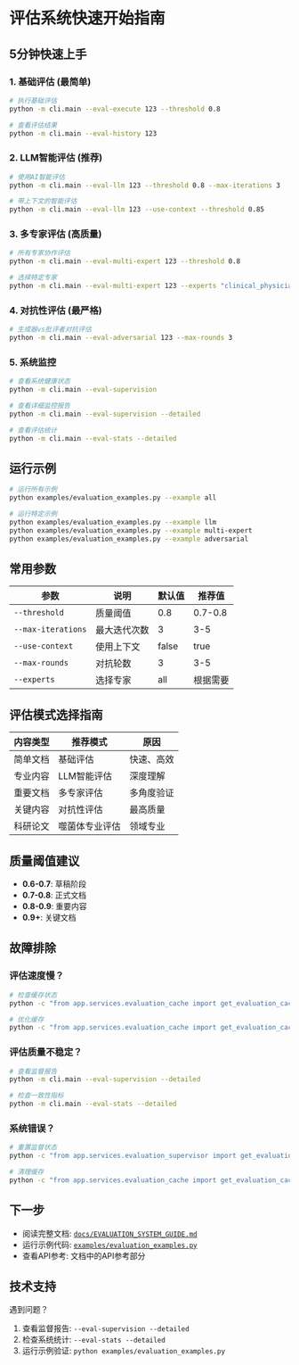 # 评估系统快速开始指南

## 5分钟快速上手

### 1. 基础评估 (最简单)

```bash
# 执行基础评估
python -m cli.main --eval-execute 123 --threshold 0.8

# 查看评估结果
python -m cli.main --eval-history 123
```

### 2. LLM智能评估 (推荐)

```bash
# 使用AI智能评估
python -m cli.main --eval-llm 123 --threshold 0.8 --max-iterations 3

# 带上下文的智能评估
python -m cli.main --eval-llm 123 --use-context --threshold 0.85
```

### 3. 多专家评估 (高质量)

```bash
# 所有专家协作评估
python -m cli.main --eval-multi-expert 123 --threshold 0.8

# 选择特定专家
python -m cli.main --eval-multi-expert 123 --experts "clinical_physician,regulatory_expert"
```

### 4. 对抗性评估 (最严格)

```bash
# 生成器vs批评者对抗评估
python -m cli.main --eval-adversarial 123 --max-rounds 3
```

### 5. 系统监控

```bash
# 查看系统健康状态
python -m cli.main --eval-supervision

# 查看详细监控报告
python -m cli.main --eval-supervision --detailed

# 查看评估统计
python -m cli.main --eval-stats --detailed
```

## 运行示例

```bash
# 运行所有示例
python examples/evaluation_examples.py --example all

# 运行特定示例
python examples/evaluation_examples.py --example llm
python examples/evaluation_examples.py --example multi-expert
python examples/evaluation_examples.py --example adversarial
```

## 常用参数

| 参数 | 说明 | 默认值 | 推荐值 |
|------|------|--------|--------|
| `--threshold` | 质量阈值 | 0.8 | 0.7-0.8 |
| `--max-iterations` | 最大迭代次数 | 3 | 3-5 |
| `--use-context` | 使用上下文 | false | true |
| `--max-rounds` | 对抗轮数 | 3 | 3-5 |
| `--experts` | 选择专家 | all | 根据需要 |

## 评估模式选择指南

| 内容类型 | 推荐模式 | 原因 |
|----------|----------|------|
| 简单文档 | 基础评估 | 快速、高效 |
| 专业内容 | LLM智能评估 | 深度理解 |
| 重要文档 | 多专家评估 | 多角度验证 |
| 关键内容 | 对抗性评估 | 最高质量 |
| 科研论文 | 噬菌体专业评估 | 领域专业 |

## 质量阈值建议

- **0.6-0.7**: 草稿阶段
- **0.7-0.8**: 正式文档
- **0.8-0.9**: 重要内容
- **0.9+**: 关键文档

## 故障排除

### 评估速度慢？
```bash
# 检查缓存状态
python -c "from app.services.evaluation_cache import get_evaluation_cache; print(get_evaluation_cache().get_cache_stats())"

# 优化缓存
python -c "from app.services.evaluation_cache import get_evaluation_cache; get_evaluation_cache().optimize_cache()"
```

### 评估质量不稳定？
```bash
# 查看监督报告
python -m cli.main --eval-supervision --detailed

# 检查一致性指标
python -m cli.main --eval-stats --detailed
```

### 系统错误？
```bash
# 重置监督状态
python -c "from app.services.evaluation_supervisor import get_evaluation_supervisor; get_evaluation_supervisor().reset_supervision_state()"

# 清理缓存
python -c "from app.services.evaluation_cache import get_evaluation_cache; get_evaluation_cache().clear_cache()"
```

## 下一步

- 阅读完整文档: [`docs/EVALUATION_SYSTEM_GUIDE.md`](EVALUATION_SYSTEM_GUIDE.md)
- 运行示例代码: [`examples/evaluation_examples.py`](../examples/evaluation_examples.py)
- 查看API参考: 文档中的API参考部分

## 技术支持

遇到问题？
1. 查看监督报告: `--eval-supervision --detailed`
2. 检查系统统计: `--eval-stats --detailed`
3. 运行示例验证: `python examples/evaluation_examples.py`